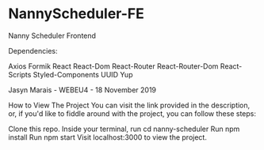 # NannyScheduler-FE
Nanny Scheduler Frontend 

Dependencies:

Axios
Formik
React
React-Dom
React-Router
React-Router-Dom
React-Scripts
Styled-Components
UUID
Yup

Jasyn Marais - WEBEU4 - 18 November 2019

How to View The Project
You can visit the link provided in the description, or, if you'd like to fiddle around with the project, you can follow these steps:

Clone this repo.
Inside your terminal, run cd nanny-scheduler
Run npm install
Run npm start
Visit localhost:3000 to view the project.